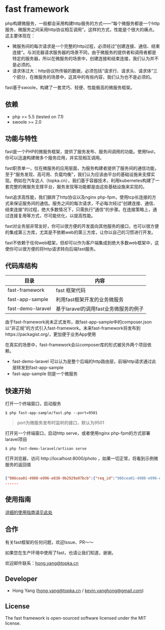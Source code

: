 # fast framework

php构建微服务，一般都会采用构建http服务的方式——“每个微服务都是一个http服务，微服务之间采用http协议相互调用”。这样的方式，性能是个很大的痛点。这主要体现在：

* 微服务间的每次请求是一个完整的http过程，必须经过”创建连接、通信、结束连接“。与浏览器请求服务器的场景不同，由于微服务的提供者和调用者都是特定的服务器，所以在微服务的场景中，创建连接和结束连接，我们认为并不是必须的。
* 请求体过大：http协议所传输的数据，必须包括“请求行、请求头、请求体“三个部分，在微服务的场景中，这其中的有些内容，我们认为也不是必须的。

fast基于swoole，构建了一套灵巧、轻便、性能极高的微服务框架。

## 依赖

* php >= 5.5 (tested on 7.1)
* swoole >= 2.0

## 功能与特性

fast是一个PHP的微服务框架，提供了服务发布、服务间调用的功能。使用fast，你可以迅速构建微多个服务应用，并实现相互调用。

fast职责单一，仅在微服务的应用层面，为服务构建者提供了服务间的通信功能，至于“服务发现、高可用、负载均衡”，我们认为应该由平台的基础设施来支撑实现。例如在汽车达人（topka.cn），我们基于容器技术，利用kubernetes构建了一套完整的微服务支撑平台，服务发现等功能都是由这些基础设施来实现的。

fast追求高性能，我们摒弃了http协议以及nginx php-fpm，使用tcp长连接的方式来保证服务间的通信。服务之间的每次请求，不必每次经过”创建连接、通信、结束连接“的过程，绝大多数情况下，只需执行”通信“的步骤。在连接策略上，通过连接复用等方式，尽可能优化，以提高性能。

fast对业务层非常友好，你可以很方便的开发面向其他服务的接口，也可以很方便的集成第三方库，尤其是不依赖web的第三方库，让你以自己的习惯进行开发。

fast不依赖于任何web框架，但却可以作为客户端集成到绝大多数web框架中，这使你可以很方便的将http请求转向后端fast服务。

## 代码库结构

目录 | 内容
------- | -------
fast-framework | fast 框架代码
fast-app-sample | 利用fast框架开发的业务微服务
fast-demo-laravel | 基于laravel的调用fast业务微服务的例子

由于fast-framework尚未正式发布，故fast-app-sample中的composer.json 以“非正规”的方式引入fast-framework。未来fast-framework将发布到https://packagist.org/，更加便于业务App使用

在真实的场景中，fast-framework会以composer库的形式被另外两个项目依赖。

* fast-demo-laravel 可以认为是整个后端的http路由层，前端http请求通过此层转发到fast-app-sample
* fast-app-sample 则是一个微服务


## 快速开始

打开一个终端窗口，启动服务

```
$ php fast-app-sample/fast.php --port=9501
```

> port为微服务发布时监听的接口，默认为9501

打开另一个终端窗口，启动http serve，或者使用nginx php-fpm的方式部署laravel项目

```
$ php fast-demo-laravel/artisan serve
```

打开浏览器，访问 http://localhost:8000/photo ，如果一切正常，将看到示例微服务的返回值

```json

{"986cea01-4980-e996-e838-9b2929a97bcb":{"req_id":"986cea01-4980-e996-e838-9b2929a97bcb","status_code":200,"received_time":1497926743,"server_received_time":1497926743,"server_response_time":1497926743,"body":{"name":"tom","age":24,"echo":{"k1":"v1","k2":"v2"}},"body_md5":"8f1f35b12a5cc443c1d0ae5113710660","length":null,"path":"user","server":"127.0.0.1","port":9501},"3fcf208d-6d6d-c5d0-4691-08d963a291e7"  
......

```
## 使用指南

[详细的使用指南请见此处](doc/usage_cn.md)

## 合作
有关fast框架的任何问题，欢迎Issue、PR～～

如果您在生产环境中使用了fast，也请让我们知道，谢谢。

欢迎邮件联系：hong.yang@topka.cn

## Developer

* Hong Yang (hong.yang@topka.cn / kevin.yanghong@gmail.com)

## License
The fast framework is open-sourced software licensed under the MIT license.











